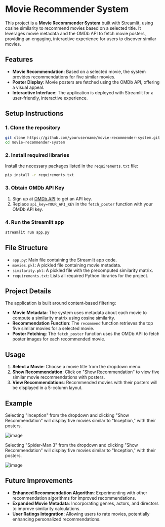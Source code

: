 # Movie Recommender System

This project is a **Movie Recommender System** built with Streamlit, using cosine similarity to recommend movies based on a selected title. It leverages movie metadata and the OMDb API to fetch movie posters, providing an engaging, interactive experience for users to discover similar movies.

## Features

- **Movie Recommendation**: Based on a selected movie, the system provides recommendations for five similar movies.
- **Poster Display**: Movie posters are fetched using the OMDb API, offering a visual appeal.
- **Interactive Interface**: The application is deployed with Streamlit for a user-friendly, interactive experience.


## Setup Instructions

### 1. Clone the repository

```bash
git clone https://github.com/yourusername/movie-recommender-system.git
cd movie-recommender-system
```

### 2. Install required libraries

Install the necessary packages listed in the `requirements.txt` file:

```bash
pip install -r requirements.txt
```

### 3. Obtain OMDb API Key

1. Sign up at [OMDb API](http://www.omdbapi.com/apikey.aspx) to get an API key.
2. Replace `api_key=YOUR_API_KEY` in the `fetch_poster` function with your OMDb API key.

### 4. Run the Streamlit app

```bash
streamlit run app.py
```

## File Structure

- `app.py`: Main file containing the Streamlit app code.
- `movies.pkl`: A pickled file containing movie metadata.
- `similarity.pkl`: A pickled file with the precomputed similarity matrix.
- `requirements.txt`: Lists all required Python libraries for the project.

## Project Details

The application is built around content-based filtering:

- **Movie Metadata**: The system uses metadata about each movie to compute a similarity matrix using cosine similarity.
- **Recommendation Function**: The `recommend` function retrieves the top five similar movies for a selected movie.
- **Poster Fetching**: The `fetch_poster` function uses the OMDb API to fetch poster images for each recommended movie.

## Usage

1. **Select a Movie**: Choose a movie title from the dropdown menu.
2. **Show Recommendation**: Click on "Show Recommendation" to view five similar movie recommendations with posters.
3. **View Recommendations**: Recommended movies with their posters will be displayed in a 5-column layout.

## Example

Selecting "Inception" from the dropdown and clicking "Show Recommendation" will display five movies similar to "Inception," with their posters.

![image](https://github.com/user-attachments/assets/699619e3-33e8-4b78-9c69-62abfc8ebf01)

Selecting "Spider-Man 3" from the dropdown and clicking "Show Recommendation" will display five movies similar to "Inception," with their posters.

![image](https://github.com/user-attachments/assets/dab045b8-fcc2-4120-aab6-89020c685dbe)



## Future Improvements

- **Enhanced Recommendation Algorithm**: Experimenting with other recommendation algorithms for improved recommendations.
- **Expanded Movie Metadata**: Incorporating genres, actors, and directors to improve similarity calculations.
- **User Ratings Integration**: Allowing users to rate movies, potentially enhancing personalized recommendations.

